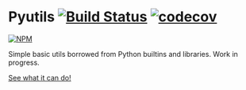 # Pyutils [![Build Status](https://travis-ci.com/fcole90/pyutils.svg?token=UkBJfRLfsyWEXjq7ZwwU&branch=master)](https://travis-ci.com/fcole90/pyutils) [![codecov](https://codecov.io/gh/fcole90/pyutils/branch/master/graph/badge.svg?token=ISt29LZ617)](https://codecov.io/gh/fcole90/pyutils)

[![NPM](https://nodei.co/npm/pyutils.png)](https://nodei.co/npm/pyutils/)

Simple basic utils borrowed from Python builtins and libraries. Work in progress.

[See what it can do!](https://fcole90.github.io/interactive_bayesian_optimization/)

